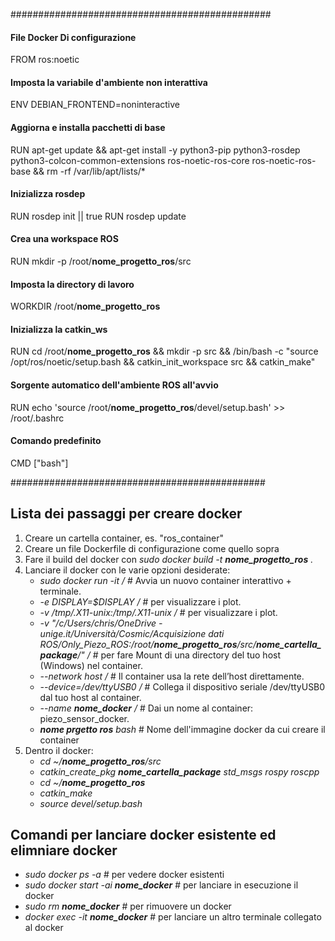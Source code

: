 ###############################################
#### File Docker Di configurazione

FROM ros:noetic

#### Imposta la variabile d'ambiente non interattiva
ENV DEBIAN_FRONTEND=noninteractive

#### Aggiorna e installa pacchetti di base
RUN apt-get update && apt-get install -y python3-pip python3-rosdep python3-colcon-common-extensions ros-noetic-ros-core ros-noetic-ros-base && rm -rf /var/lib/apt/lists/*

#### Inizializza rosdep
RUN rosdep init || true RUN rosdep update

#### Crea una workspace ROS
RUN mkdir -p /root/**nome_progetto_ros**/src

#### Imposta la directory di lavoro
WORKDIR /root/**nome_progetto_ros**

#### Inizializza la catkin_ws
RUN cd /root/**nome_progetto_ros** && mkdir -p src && /bin/bash -c "source /opt/ros/noetic/setup.bash &&  catkin_init_workspace src && catkin_make" 

#### Sorgente automatico dell'ambiente ROS all'avvio
RUN echo 'source /root/**nome_progetto_ros**/devel/setup.bash' >> /root/.bashrc

#### Comando predefinito
CMD ["bash"]


##############################################

## Lista dei passaggi per creare docker
1. Creare un cartella container, es. "ros_container"
2. Creare un file Dockerfile di configurazione come quello sopra
3. Fare il build del docker con *sudo docker build -t **nome_progetto_ros** .*
4. Lanciare il docker con le varie opzioni desiderate:
   * *sudo docker run -it  /* # Avvia un nuovo container interattivo + terminale.
   * *-e DISPLAY=$DISPLAY /*  # per visualizzare i plot.
   * *-v /tmp/.X11-unix:/tmp/.X11-unix /* # per visualizzare i plot.
   * *-v "/c/Users/chris/OneDrive - unige.it/Università/Cosmic/Acquisizione dati ROS/Only_Piezo_ROS:/root/**nome_progetto_ros**/src/**nome_cartella_package**/" /*   # per fare Mount di una directory del tuo host (Windows) nel container.
   * *--network host /*  # Il container usa la rete dell’host direttamente.
   * *--device=/dev/ttyUSB0 /*  # Collega il dispositivo seriale /dev/ttyUSB0 dal tuo host al container.
   * *--name **nome_docker** /*  # Dai un nome al container: piezo_sensor_docker.
   * ***nome prgetto ros** bash*  # Nome dell'immagine docker da cui creare il container
5. Dentro il docker:
   * *cd ~/**nome_progetto_ros**/src*
   * *catkin_create_pkg **nome_cartella_package** std_msgs rospy roscpp*
   * *cd ~/**nome_progetto_ros***
   * *catkin_make*
   * *source devel/setup.bash*

## Comandi per lanciare docker esistente ed elimniare docker
* *sudo docker ps -a*  # per vedere docker esistenti
* *sudo docker start -ai **nome_docker***  # per lanciare in esecuzione il docker
* *sudo rm **nome_docker***  # per rimuovere un docker
* *docker exec -it **nome_docker***  # per lanciare un altro terminale collegato al docker



